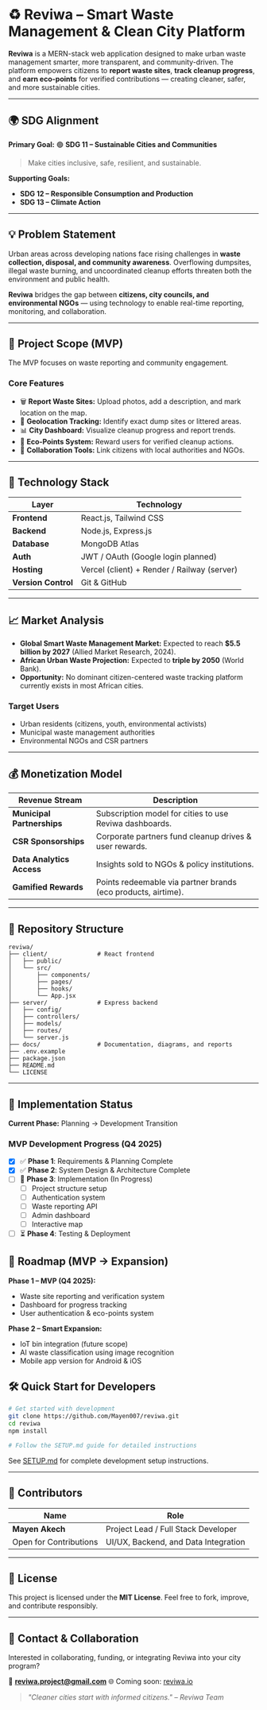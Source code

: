 # ♻️ Reviwa – Smart Waste Management & Clean City Platform

**Reviwa** is a MERN-stack web application designed to make urban waste management smarter, more transparent, and community-driven.
The platform empowers citizens to **report waste sites**, **track cleanup progress**, and **earn eco-points** for verified contributions — creating cleaner, safer, and more sustainable cities.

---

## 🌍 SDG Alignment

**Primary Goal:**
🟢 **SDG 11 – Sustainable Cities and Communities**

> Make cities inclusive, safe, resilient, and sustainable.

**Supporting Goals:**

- **SDG 12 – Responsible Consumption and Production**
- **SDG 13 – Climate Action**

---

## 💡 Problem Statement

Urban areas across developing nations face rising challenges in **waste collection, disposal, and community awareness**.
Overflowing dumpsites, illegal waste burning, and uncoordinated cleanup efforts threaten both the environment and public health.

**Reviwa** bridges the gap between **citizens, city councils, and environmental NGOs** — using technology to enable real-time reporting, monitoring, and collaboration.

---

## 🚀 Project Scope (MVP)

The MVP focuses on waste reporting and community engagement.

### Core Features

- 🗑️ **Report Waste Sites:** Upload photos, add a description, and mark location on the map.
- 🧱 **Geolocation Tracking:** Identify exact dump sites or littered areas.
- 📊 **City Dashboard:** Visualize cleanup progress and report trends.
- 🌾 **Eco-Points System:** Reward users for verified cleanup actions.
- 🤝 **Collaboration Tools:** Link citizens with local authorities and NGOs.

---

## 🧠 Technology Stack

| Layer               | Technology                                  |
| ------------------- | ------------------------------------------- |
| **Frontend**        | React.js, Tailwind CSS                      |
| **Backend**         | Node.js, Express.js                         |
| **Database**        | MongoDB Atlas                               |
| **Auth**            | JWT / OAuth (Google login planned)          |
| **Hosting**         | Vercel (client) + Render / Railway (server) |
| **Version Control** | Git & GitHub                                |

---

## 📈 Market Analysis

- **Global Smart Waste Management Market:** Expected to reach **$5.5 billion by 2027** (Allied Market Research, 2024).
- **African Urban Waste Projection:** Expected to **triple by 2050** (World Bank).
- **Opportunity:** No dominant citizen-centered waste tracking platform currently exists in most African cities.

### Target Users

- Urban residents (citizens, youth, environmental activists)
- Municipal waste management authorities
- Environmental NGOs and CSR partners

---

## 💰 Monetization Model

| Revenue Stream             | Description                                                   |
| -------------------------- | ------------------------------------------------------------- |
| **Municipal Partnerships** | Subscription model for cities to use Reviwa dashboards.       |
| **CSR Sponsorships**       | Corporate partners fund cleanup drives & user rewards.        |
| **Data Analytics Access**  | Insights sold to NGOs & policy institutions.                  |
| **Gamified Rewards**       | Points redeemable via partner brands (eco products, airtime). |

---

## 🧬 Repository Structure

```
reviwa/
├── client/              # React frontend
│   ├── public/
│   └── src/
│       ├── components/
│       ├── pages/
│       ├── hooks/
│       └── App.jsx
├── server/              # Express backend
│   ├── config/
│   ├── controllers/
│   ├── models/
│   ├── routes/
│   └── server.js
├── docs/                # Documentation, diagrams, and reports
├── .env.example
├── package.json
├── README.md
└── LICENSE
```

---

## 🚀 Implementation Status

**Current Phase:** Planning → Development Transition

### MVP Development Progress (Q4 2025)

- [x] ✅ **Phase 1**: Requirements & Planning Complete
- [x] ✅ **Phase 2**: System Design & Architecture Complete
- [ ] 🔄 **Phase 3**: Implementation (In Progress)
  - [ ] Project structure setup
  - [ ] Authentication system
  - [ ] Waste reporting API
  - [ ] Admin dashboard
  - [ ] Interactive map
- [ ] ⏳ **Phase 4**: Testing & Deployment

## 🦯 Roadmap (MVP → Expansion)

**Phase 1 – MVP (Q4 2025):**

- Waste site reporting and verification system
- Dashboard for progress tracking
- User authentication & eco-points system

**Phase 2 – Smart Expansion:**

- IoT bin integration (future scope)
- AI waste classification using image recognition
- Mobile app version for Android & iOS

## 🛠️ Quick Start for Developers

```bash
# Get started with development
git clone https://github.com/Mayen007/reviwa.git
cd reviwa
npm install

# Follow the SETUP.md guide for detailed instructions
```

See [SETUP.md](SETUP.md) for complete development setup instructions.

---

## 👥 Contributors

| Name                   | Role                                 |
| ---------------------- | ------------------------------------ |
| **Mayen Akech**        | Project Lead / Full Stack Developer  |
| Open for Contributions | UI/UX, Backend, and Data Integration |

---

## 💚 License

This project is licensed under the **MIT License**.
Feel free to fork, improve, and contribute responsibly.

---

## 💬 Contact & Collaboration

Interested in collaborating, funding, or integrating Reviwa into your city program?

📧 **[reviwa.project@gmail.com](mailto:reviwa.project@gmail.com)**
🌐 Coming soon: [reviwa.io](#)

> _"Cleaner cities start with informed citizens." – Reviwa Team_
